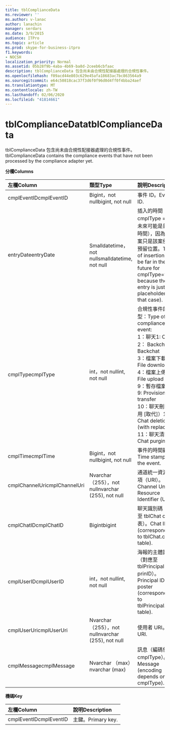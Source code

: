 ```yaml
---
title: tblComplianceData
ms.reviewer: ''
ms.author: v-lanac
author: lanachin
manager: serdars
ms.date: 3/9/2015
audience: ITPro
ms.topic: article
ms.prod: skype-for-business-itpro
f1.keywords:
- NOCSH
localization_priority: Normal
ms.assetid: 05b28f9b-4aba-4b69-ba8d-2ceeb6cbfaac
description: tblComplianceData 包含尚未由合規性配接器處理的合規性事件。
ms.openlocfilehash: f09acd44e803c629e45afa18683ac7bc863564a9
ms.sourcegitcommit: e64c50818cac37f3d6f0f96d0d4ff0f4bba24aef
ms.translationtype: MT
ms.contentlocale: zh-TW
ms.lasthandoff: 02/06/2020
ms.locfileid: "41814661"
---
```

# <a name="tblcompliancedata"></a><span data-ttu-id="2e07e-103">tblComplianceData</span><span class="sxs-lookup"><span data-stu-id="2e07e-103">tblComplianceData</span></span>
 
<span data-ttu-id="2e07e-104">tblComplianceData 包含尚未由合規性配接器處理的合規性事件。</span><span class="sxs-lookup"><span data-stu-id="2e07e-104">tblComplianceData contains the compliance events that have not been processed by the compliance adapter yet.</span></span>
  
<span data-ttu-id="2e07e-105">**分欄**</span><span class="sxs-lookup"><span data-stu-id="2e07e-105">**Columns**</span></span>

|<span data-ttu-id="2e07e-106">**左欄**</span><span class="sxs-lookup"><span data-stu-id="2e07e-106">**Column**</span></span>|<span data-ttu-id="2e07e-107">**類型**</span><span class="sxs-lookup"><span data-stu-id="2e07e-107">**Type**</span></span>|<span data-ttu-id="2e07e-108">**說明**</span><span class="sxs-lookup"><span data-stu-id="2e07e-108">**Description**</span></span>|
|:-----|:-----|:-----|
|<span data-ttu-id="2e07e-109">cmplEventID</span><span class="sxs-lookup"><span data-stu-id="2e07e-109">cmplEventID</span></span>  <br/> |<span data-ttu-id="2e07e-110">Bigint，not null</span><span class="sxs-lookup"><span data-stu-id="2e07e-110">bigint, not null</span></span>  <br/> |<span data-ttu-id="2e07e-111">事件 ID。</span><span class="sxs-lookup"><span data-stu-id="2e07e-111">Event ID.</span></span>  <br/> |
|<span data-ttu-id="2e07e-112">entryDate</span><span class="sxs-lookup"><span data-stu-id="2e07e-112">entryDate</span></span>  <br/> |<span data-ttu-id="2e07e-113">Smalldatetime，not null</span><span class="sxs-lookup"><span data-stu-id="2e07e-113">smalldatetime, not null</span></span>  <br/> |<span data-ttu-id="2e07e-114">插入的時間（對於 cmplType = 9，未來可能是目前的時間），因為該專案只是該案例中的預留位置。</span><span class="sxs-lookup"><span data-stu-id="2e07e-114">Time of insertion (may be far in the future for cmplType=9 because the entry is just a placeholder in that case).</span></span>  <br/> |
|<span data-ttu-id="2e07e-115">cmplType</span><span class="sxs-lookup"><span data-stu-id="2e07e-115">cmplType</span></span>  <br/> |<span data-ttu-id="2e07e-116">int，not null</span><span class="sxs-lookup"><span data-stu-id="2e07e-116">int, not null</span></span>  <br/> | <span data-ttu-id="2e07e-117">合規性事件的類型：</span><span class="sxs-lookup"><span data-stu-id="2e07e-117">Type of compliance event:</span></span> <br/>  <span data-ttu-id="2e07e-118">1：聊天</span><span class="sxs-lookup"><span data-stu-id="2e07e-118">1: Chat</span></span> <br/>  <span data-ttu-id="2e07e-119">2： Backchat</span><span class="sxs-lookup"><span data-stu-id="2e07e-119">2: Backchat</span></span> <br/>  <span data-ttu-id="2e07e-120">3：檔案下載</span><span class="sxs-lookup"><span data-stu-id="2e07e-120">3: File download</span></span> <br/>  <span data-ttu-id="2e07e-121">4：檔案上傳</span><span class="sxs-lookup"><span data-stu-id="2e07e-121">4: File upload</span></span> <br/>  <span data-ttu-id="2e07e-122">9：暫存檔案傳輸</span><span class="sxs-lookup"><span data-stu-id="2e07e-122">9: Provisional file transfer</span></span> <br/>  <span data-ttu-id="2e07e-123">10：聊天刪除（使用 [取代]）</span><span class="sxs-lookup"><span data-stu-id="2e07e-123">10: Chat deletion (with replace)</span></span> <br/>  <span data-ttu-id="2e07e-124">11：聊天清除</span><span class="sxs-lookup"><span data-stu-id="2e07e-124">11: Chat purging</span></span> <br/> |
|<span data-ttu-id="2e07e-125">cmplTime</span><span class="sxs-lookup"><span data-stu-id="2e07e-125">cmplTime</span></span>  <br/> |<span data-ttu-id="2e07e-126">Bigint，not null</span><span class="sxs-lookup"><span data-stu-id="2e07e-126">bigint, not null</span></span>  <br/> |<span data-ttu-id="2e07e-127">事件的時間戳記。</span><span class="sxs-lookup"><span data-stu-id="2e07e-127">Time stamp for the event.</span></span>  <br/> |
|<span data-ttu-id="2e07e-128">cmplChannelUri</span><span class="sxs-lookup"><span data-stu-id="2e07e-128">cmplChannelUri</span></span>  <br/> |<span data-ttu-id="2e07e-129">Nvarchar （255），not null</span><span class="sxs-lookup"><span data-stu-id="2e07e-129">nvarchar (255), not null</span></span>  <br/> |<span data-ttu-id="2e07e-130">通道統一資源識別項（URI）。</span><span class="sxs-lookup"><span data-stu-id="2e07e-130">Channel Uniform Resource Identifier (URI).</span></span>  <br/> |
|<span data-ttu-id="2e07e-131">cmplChatID</span><span class="sxs-lookup"><span data-stu-id="2e07e-131">cmplChatID</span></span>  <br/> |<span data-ttu-id="2e07e-132">Bigint</span><span class="sxs-lookup"><span data-stu-id="2e07e-132">bigint</span></span>  <br/> |<span data-ttu-id="2e07e-133">聊天識別碼（對應至 tblChat chatId 表）。</span><span class="sxs-lookup"><span data-stu-id="2e07e-133">Chat ID (corresponding to tblChat.chatId table).</span></span>  <br/> |
|<span data-ttu-id="2e07e-134">cmplUserID</span><span class="sxs-lookup"><span data-stu-id="2e07e-134">cmplUserID</span></span>  <br/> |<span data-ttu-id="2e07e-135">int，not null</span><span class="sxs-lookup"><span data-stu-id="2e07e-135">int, not null</span></span>  <br/> |<span data-ttu-id="2e07e-136">海報的主體識別碼（對應至 tblPrincipal prinID）。</span><span class="sxs-lookup"><span data-stu-id="2e07e-136">Principal ID of the poster (corresponding to tblPrincipal.prinID table).</span></span>  <br/> |
|<span data-ttu-id="2e07e-137">cmplUserUri</span><span class="sxs-lookup"><span data-stu-id="2e07e-137">cmplUserUri</span></span>  <br/> |<span data-ttu-id="2e07e-138">Nvarchar （255），not null</span><span class="sxs-lookup"><span data-stu-id="2e07e-138">nvarchar (255), not null</span></span>  <br/> |<span data-ttu-id="2e07e-139">使用者 URI。</span><span class="sxs-lookup"><span data-stu-id="2e07e-139">User URI.</span></span>  <br/> |
|<span data-ttu-id="2e07e-140">cmplMessage</span><span class="sxs-lookup"><span data-stu-id="2e07e-140">cmplMessage</span></span>  <br/> |<span data-ttu-id="2e07e-141">Nvarchar （max）</span><span class="sxs-lookup"><span data-stu-id="2e07e-141">nvarchar (max)</span></span>  <br/> |<span data-ttu-id="2e07e-142">訊息（編碼依據 cmplType）。</span><span class="sxs-lookup"><span data-stu-id="2e07e-142">Message (encoding depends on cmplType).</span></span>  <br/> |
   
<span data-ttu-id="2e07e-143">**機碼**</span><span class="sxs-lookup"><span data-stu-id="2e07e-143">**Key**</span></span>

|<span data-ttu-id="2e07e-144">**左欄**</span><span class="sxs-lookup"><span data-stu-id="2e07e-144">**Column**</span></span>|<span data-ttu-id="2e07e-145">**說明**</span><span class="sxs-lookup"><span data-stu-id="2e07e-145">**Description**</span></span>|
|:-----|:-----|
|<span data-ttu-id="2e07e-146">cmplEventID</span><span class="sxs-lookup"><span data-stu-id="2e07e-146">cmplEventID</span></span>  <br/> |<span data-ttu-id="2e07e-147">主鍵。</span><span class="sxs-lookup"><span data-stu-id="2e07e-147">Primary key.</span></span>  <br/> |
   

